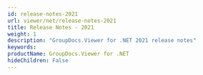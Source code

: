 ```yaml
---
id: release-notes-2021
url: viewer/net/release-notes-2021
title: Release Notes - 2021
weight: 1
description: "GroupDocs.Viewer for .NET 2021 release notes"
keywords: 
productName: GroupDocs.Viewer for .NET
hideChildren: False
---
```

